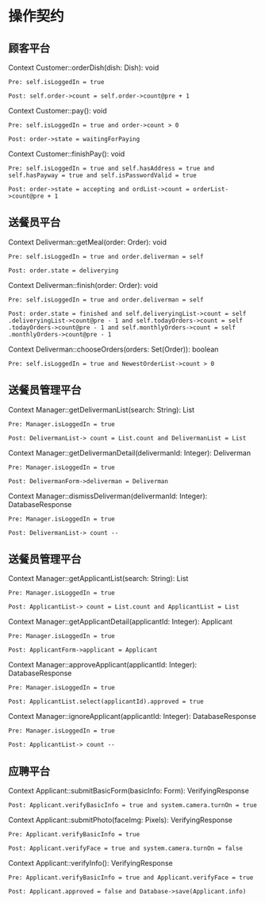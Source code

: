 # 操作契约
## 顾客平台
Context Customer::orderDish(dish: Dish): void

  	Pre: self.isLoggedIn = true
  	
  	Post: self.order->count = self.order->count@pre + 1
	
Context Customer::pay(): void

  	Pre: self.isLoggedIn = true and order->count > 0
  	
  	Post: order->state = waitingForPaying

	
Context Customer::finishPay(): void

  	Pre: self.isLoggedIn = true and self.hasAddress = true and self.hasPayway = true and self.isPasswordValid = true
  	
  	Post: order->state = accepting and ordList->count = orderList->count@pre + 1


## 送餐员平台
Context Deliverman::getMeal(order: Order): void

	Pre: self.isLoggedIn = true and order.deliverman = self

	Post: order.state = deliverying

Context Deliverman::finish(order: Order): void

	Pre: self.isLoggedIn = true and order.deliverman = self

	Post: order.state = finished and self.deliveryingList->count = self
	.deliveryingList->count@pre - 1 and self.todayOrders->count = self
	.todayOrders->count@pre - 1 and self.monthlyOrders->count = self
	.monthlyOrders->count@pre - 1

Context Deliverman::chooseOrders(orders: Set(Order)): boolean

	Pre: self.isLoggedIn = true and NewestOrderList->count > 0

## 送餐员管理平台
Context Manager::getDelivermanList(search: String): List

	Pre: Manager.isLoggedIn = true
	
	Post: DelivermanList-> count = List.count and DelivermanList = List

Context Manager::getDelivermanDetail(delivermanId: Integer): Deliverman

	Pre: Manager.isLoggedIn = true
	
	Post: DelivermanForm->deliverman = Deliverman

Context Manager::dismissDeliverman(delivermanId: Integer): DatabaseResponse

	Pre: Manager.isLoggedIn = true
	
	Post: DelivermanList-> count --
	
## 送餐员管理平台
Context Manager::getApplicantList(search: String): List

	Pre: Manager.isLoggedIn = true
	
	Post: ApplicantList-> count = List.count and ApplicantList = List

Context Manager::getApplicantDetail(applicantId: Integer): Applicant

	Pre: Manager.isLoggedIn = true
	
	Post: ApplicantForm->applicant = Applicant

Context Manager::approveApplicant(applicantId: Integer): DatabaseResponse

	Pre: Manager.isLoggedIn = true
	
	Post: ApplicantList.select(applicantId).approved = true
	
Context Manager::ignoreApplicant(applicantId: Integer): DatabaseResponse

	Pre: Manager.isLoggedIn = true
	
	Post: ApplicantList-> count --

## 应聘平台
Context Applicant::submitBasicForm(basicInfo: Form): VerifyingResponse
	
	Post: Applicant.verifyBasicInfo = true and system.camera.turnOn = true
	
Context Applicant::submitPhoto(faceImg: Pixels): VerifyingResponse
	
	Pre: Applicant.verifyBasicInfo = true 
	
	Post: Applicant.verifyFace = true and system.camera.turnOn = false
	
Context Applicant::verifyInfo(): VerifyingResponse
	
	Pre: Applicant.verifyBasicInfo = true and Applicant.verifyFace = true
	
	Post: Applicant.approved = false and Database->save(Applicant.info)
